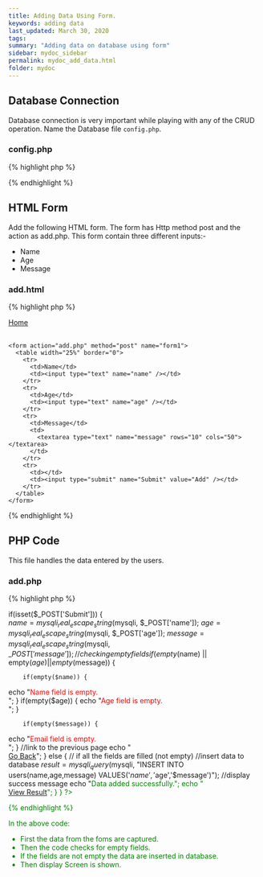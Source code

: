 ```yaml
---
title: Adding Data Using Form.
keywords: adding data
last_updated: March 30, 2020
tags:
summary: "Adding data on database using form"
sidebar: mydoc_sidebar
permalink: mydoc_add_data.html
folder: mydoc
---
```


## Database Connection

Database connection is very important while playing with any of the CRUD operation. Name the Database file `config.php`.

### config.php

{% highlight php %}

<?php


$databaseHost = 'localhost';
$databaseName = 'test';
$databaseUsername = 'root';
$databasePassword = '';

$mysqli = mysqli_connect($databaseHost, $databaseUsername, $databasePassword, $databaseName); 
 
?>

{% endhighlight %}

## HTML Form

Add the following HTML form. The form has Http method post and the action as add.php. This form contain three different inputs:-

- Name
- Age
- Message

### add.html

{% highlight php %}

<html>
  <head>
    <title>Add Data</title>

  </head>

  <body>
    <a href="index.php">Home</a>
    <br /><br />

    <form action="add.php" method="post" name="form1">
      <table width="25%" border="0">
        <tr>
          <td>Name</td>
          <td><input type="text" name="name" /></td>
        </tr>
        <tr>
          <td>Age</td>
          <td><input type="text" name="age" /></td>
        </tr>
        <tr>
          <td>Message</td>
          <td>
            <textarea type="text" name="message" rows="10" cols="50"></textarea>
          </td>
        </tr>
        <tr>
          <td></td>
          <td><input type="submit" name="Submit" value="Add" /></td>
        </tr>
      </table>
    </form>

  </body>
</html>
{% endhighlight %}

## PHP Code

This file handles the data entered by the users.

### add.php

{% highlight php %}

<html>
<head>
	<title>Add Data</title>
</head>

<body>
<?php
//including the database connection file
include_once("config.php");

if(isset($_POST['Submit'])) {	
	$name = mysqli_real_escape_string($mysqli, $\_POST['name']);
$age = mysqli_real_escape_string($mysqli, $_POST['age']);
	$message = mysqli_real_escape_string($mysqli, $\_POST['message']);
// checking empty fields
if(empty($name) || empty($age) || empty($message)) {
				
		if(empty($name)) {
echo "<font color='red'>Name field is empty.</font><br/>";
}
if(empty($age)) {
			echo "<font color='red'>Age field is empty.</font><br/>";
		}
		
		if(empty($message)) {
echo "<font color='red'>Email field is empty.</font><br/>";
}
//link to the previous page
echo "<br/><a href='javascript:self.history.back();'>Go Back</a>";
} else {
// if all the fields are filled (not empty)
//insert data to database
$result = mysqli_query($mysqli, "INSERT INTO users(name,age,message) VALUES('$name','$age','\$message')");
//display success message
echo "<font color='green'>Data added successfully.";
echo "<br/><a href='index.php'>View Result</a>";
}
}
?>

</body>
</html>

{% endhighlight %}

In the above code:

- First the data from the foms are captured.
- Then the code checks for empty fields.
- If the fields are not empty the data are inserted in database.
- Then display Screen is shown.
